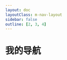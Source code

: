 ```yaml
---
layout: doc
layoutClass: m-nav-layout
sidebar: false
outline: [2, 3, 4]
---
```


<style src="./index.scss"></style>

<script setup>
import MNavLinks from './components/MNavLinks.vue'

import { NAV_DATA } from './data'
</script>


# 我的导航

<MNavLinks v-for="{title, items} in NAV_DATA" :title="title" :items="items"/>